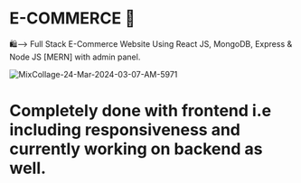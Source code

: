 # E-COMMERCE 🛒
🛍️--> Full Stack E-Commerce Website Using React JS, MongoDB, Express &amp; Node JS [MERN] with admin panel.


![MixCollage-24-Mar-2024-03-07-AM-5971](https://github.com/codewithadityaa/E-COMMERCE/assets/114819528/3a2d07fa-8d39-46d4-b433-2e8d2ca03bf8)


# Completely done with frontend i.e including responsiveness and currently working on backend as well.
